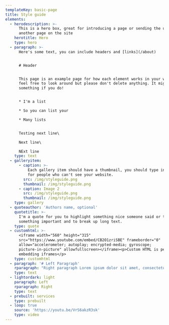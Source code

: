 ```yaml
---
templateKey: basic-page
title: Style guide
elements:
  - herodescription: >-
      This is a hero box, great for introducing a page or sending the user to
      another page on the site
    herotitle: Hero
    type: hero
  - paragraph: >-
      Here's some text, you can include headers and [links](/about)


      # Header


      This page is an example page for how each element works in your website,
      feel free to look around but please don't delete anything. It might break
      something if you do!


      * I'm a list

      * So you can list your

      * Many lists


      Testing next line\

      Next line\

      NExt line
    type: text
  - galleryitem:
      - caption: >-
          Each gallery item should have a thumbnail, you should type in a title,
          for people who can't see your website.
        src: /img/styleguide.png
        thumbnail: /img/styleguide.png
      - caption: Image 2
        src: /img/styleguide.png
        thumbnail: /img/styleguide.png
    type: gallery
  - quoteauthor: 'Authors name, optional'
    quotetitle: >-
      I'm a quote for you to highlight something nice someone said or to show
      something important and to break up long text.
    type: quote
  - customhtml: >-
      <iframe width="560" height="315"
      src="https://www.youtube.com/embed/CB2O1zriSBE" frameborder="0"
      allow="accelerometer; autoplay; encrypted-media; gyroscope;
      picture-in-picture" allowfullscreen></iframe><p>Custom HTML is perfect for
      embedding iframes</p>
    type: customhtml
  - paragraph: '# Left Paragraph'
    rparagraph: "Right paragraph Lorem ipsum dolor sit amet, consectetur adipiscing elit. Fusce dapibus, tellus ac cursus commodo, tortor mauris condimentum nibh, ut fermentum massa justo sit amet risus. Cum sociis natoque penatibus et magnis dis parturient montes, nascetur ridiculus mus. Aenean lacinia bibendum nulla sed consectetur. \n\nCras justo odio, dapibus ac facilisis in, egestas eget quam.\r\rInteger posuere erat a ante venenatis dapibus posuere velit aliquet. Curabitur blandit tempus porttitor. Nulla vitae elit libero, a pharetra augue. Nulla vitae elit libero, a pharetra augue."
    type: text
  - lightordark: light
    paragraph: Left
    rparagraph: Right
    type: text
  - prebuilt: services
    type: prebuilt
  - loop: true
    source: 'https://youtu.be/VrS6akzR3sk'
    type: video
---
```


